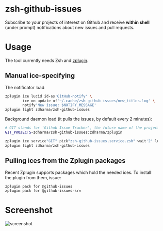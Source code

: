 # zsh-github-issues

Subscribe to your projects of interest on Github and receive **within shell** (under
prompt) notifications about new issues and pull requests.

# Usage

The tool currently needs Zsh and [zplugin](https://github.com/zdharma-continuum/zinit).

## Manual ice-specifying

The notificator load:
```zsh
zplugin ice lucid id-as'GitHub-notify' \
        ice on-update-of'~/.cache/zsh-github-issues/new_titles.log' \
        notify'New issue: $NOTIFY_MESSAGE'
zplugin light zdharma/zsh-github-issues
```

Background daemon load (it pulls the issues, by default every 2 minutes):
```zsh
# GIT stands for 'Github Issue Tracker', the future name of the project
GIT_PROJECTS=zdharma/zsh-github-issues:zdharma/zplugin

zplugin ice service"GIT" pick"zsh-github-issues.service.zsh" wait'2' lucid
zplugin light zdharma/zsh-github-issues
```

## Pulling ices from the Zplugin packages

Recent Zplugin supports packages which hold the needed ices. To install the plugin from
them, issue:

```zsh
zplugin pack for @github-issues
zplugin pack for @github-issues-srv
```

# Screenshot

![screenshot](https://raw.githubusercontent.com/zdharma/zsh-github-issues/master/img/git.png)
<!-- vim:set tw=89: -->
